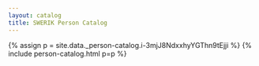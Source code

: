 ```yaml
---
layout: catalog
title: SWERIK Person Catalog
---
```

{% assign p = site.data._person-catalog.i-3mjJ8NdxxhyYGThn9tEjji %}
{% include person-catalog.html p=p %}

